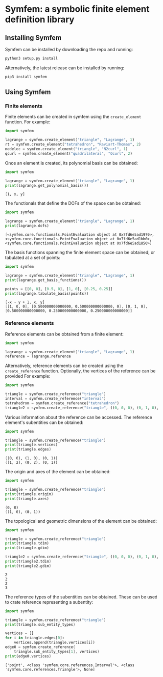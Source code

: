 # Symfem: a symbolic finite element definition library

## Installing Symfem
Symfem can be installed by downloading the repo and running:

```bash
python3 setup.py install
```

Alternatively, the latest release can be installed by running:

```bash
pip3 install symfem
```

## Using Symfem

### Finite elements
Finite elements can be created in symfem using the `create_element` function. For example:

```python
import symfem

lagrange = symfem.create_element("triangle", "Lagrange", 1)
rt = symfem.create_element("tetrahedron", "Raviart-Thomas", 2)
nedelec = symfem.create_element("triangle", "N2curl", 1)
qcurl = symfem.create_element("quadrilateral", "Qcurl", 2)
```

Once an element is created, its polynomial basis can be obtained:

```python
import symfem

lagrange = symfem.create_element("triangle", "Lagrange", 1)
print(lagrange.get_polynomial_basis())
```
```
[1, x, y]
```

The functionals that define the DOFs of the space can be obtained:

```python
import symfem

lagrange = symfem.create_element("triangle", "Lagrange", 1)
print(lagrange.dofs)
```
```
[<symfem.core.functionals.PointEvaluation object at 0x7fd6e5ad1970>, <symfem.core.functionals.PointEvaluation object at 0x7fd6e5ad1bb0>, <symfem.core.functionals.PointEvaluation object at 0x7fd6e5ad1850>]
```

The basis functions spanning the finite element space can be obtained, or tabulated
at a set of points:

```python
import symfem

lagrange = symfem.create_element("triangle", "Lagrange", 1)
print(lagrange.get_basis_functions())

points = [[0, 0], [0.5, 0], [1, 0], [0.25, 0.25]]
print(lagrange.tabulate_basis(points))
```
```
[-x - y + 1, x, y]
[[1, 0, 0], [0.500000000000000, 0.500000000000000, 0], [0, 1, 0], [0.500000000000000, 0.250000000000000, 0.250000000000000]]
```
### Reference elements
Reference elements can be obtained from a finite element:

```python
import symfem

lagrange = symfem.create_element("triangle", "Lagrange", 1)
reference = lagrange.reference
```

Alternatively, reference elements can be created using the `create_reference` function.
Optionally, the vertices of the reference can be provided
For example:

```python
import symfem

triangle = symfem.create_reference("triangle")
interval = symfem.create_reference("interval")
tetrahedron = symfem.create_reference("tetrahedron")
triangle2 = symfem.create_reference("triangle", ((0, 0, 0), (0, 1, 0), (1, 0, 1)))

```

Various information about the reference can be accessed. The reference element's subentities
can be obtained:
```python
import symfem

triangle = symfem.create_reference("triangle")
print(triangle.vertices)
print(triangle.edges)
```
```
((0, 0), (1, 0), (0, 1))
((1, 2), (0, 2), (0, 1))
```

The origin and axes of the element can be obtained:
```python
import symfem

triangle = symfem.create_reference("triangle")
print(triangle.origin)
print(triangle.axes)
```
```
(0, 0)
((1, 0), (0, 1))
```

The topological and geometric dimensions of the element can be obtained:
```python
import symfem

triangle = symfem.create_reference("triangle")
print(triangle.tdim)
print(triangle.gdim)

triangle2 = symfem.create_reference("triangle", ((0, 0, 0), (0, 1, 0), (1, 0, 1)))
print(triangle2.tdim)
print(triangle2.gdim)
```
```
2
2
2
3
```

The reference types of the subentities can be obtained. These can be used to crate reference
representing a subentity:
```python
import symfem

triangle = symfem.create_reference("triangle")
print(triangle.sub_entity_types)

vertices = []
for i in triangle.edges[0]:
    vertices.append(triangle.vertices[i])
edge0 = symfem.create_reference(
    triangle.sub_entity_types[1], vertices)
print(edge0.vertices)
```
```
['point', <class 'symfem.core.references.Interval'>, <class 'symfem.core.references.Triangle'>, None]
```
